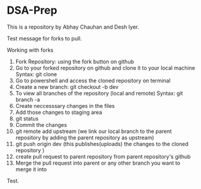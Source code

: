 # DSA-Prep
This is a repository by Abhay Chauhan and Desh Iyer.

Test message for forks to pull.

Working with forks
1. Fork Repository: using the fork button on github
2. Go to your forked repository on github and clone it to your local machine 
Syntax: git clone <link of the repository> 
3. Go to powershell and access the cloned repository on terminal
4. Create a new branch: git checkout -b dev
5. To view all branches of the repository (local and remote)
Syntax: git branch -a
6. Create neccesssary changes in the files
7. Add those changes to staging area
8. git status
9. Commit the changes
10. git remote add upstream <link> (we link our local branch to the parent repository by adding the parent repository as upstream)
11. git push origin dev (this publishes(uploads) the changes to the cloned repository )
12. create pull request to parent repository from parent repository's github
13. Merge the pull request into parent or any other branch you want to merge it into


Test.